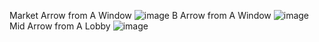 Market Arrow from A Window
![image](https://user-images.githubusercontent.com/81629958/146660484-489e9ba6-ce5c-430c-a31b-f408e5602a41.png)
B Arrow from A Window
![image](https://user-images.githubusercontent.com/81629958/146660506-fe921f1c-873f-4bac-9246-cb093a260337.png)
Mid Arrow from A Lobby
![image](https://user-images.githubusercontent.com/81629958/146660556-1ded20f5-d274-4790-b1f5-b7dffe642876.png)
